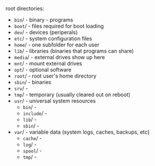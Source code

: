 root directories: 

- `bin`/ - binary - programs
- `boot`/ - files required for boot loading
- `dev`/ - devices (periperals)
- `etc`/ - system configuration files
- `home`/ - one subfolder for each user
- `lib`/ - libraries (binaries that programs can share)
- `media`/ - external drives show up here
- `mnt`/ - mount external drives
- `opt`/ - optional software
- `root`/ - root user's home directory
- `sbin`/ - binaries 
- `srv`/ - 
- `tmp`/ - temporary (usually cleared out on reboot)
- `usr`/ - universal system resources 
  - `bin`/ - 
  - `include`/ - 
  - `lib`/ - 
  - `sbin`/ - 
- `var`/ - variable data (system logs, caches, backups, etc)
  - `cache`/ - 
  - `log`/ - 
  - `spool`/ - 
  - `tmp`/ - 

